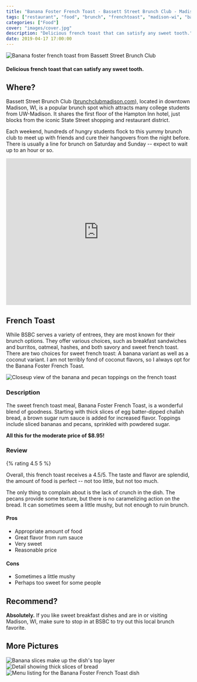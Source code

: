 ```yaml
---
title: "Banana Foster French Toast - Bassett Street Brunch Club - Madison, WI"
tags: ["restaurant", "food", "brunch", "frenchtoast", "madison-wi", "bananas"]
categories: ["Food"]
cover: "images/cover.jpg"
description: "Delicious french toast that can satisfy any sweet tooth."
date: 2019-04-17 17:00:00
---
```


![Banana foster french toast from Bassett Street Brunch Club][img5]

#### Delicious french toast that can satisfy any sweet tooth.

## Where?

Bassett Street Brunch Club ([brunchclubmadison.com](https://brunchclubmadison.com/)), located in downtown Madison, WI, is a popular brunch spot which attracts many college students from UW-Madison. It shares the first floor of the Hampton Inn hotel, just blocks from the iconic State Street shopping and restaurant district.

Each weekend, hundreds of hungry students flock to this yummy brunch club to meet up with friends and cure their hangovers from the night before. There is usually a line for brunch on Saturday and Sunday -- expect to wait up to an hour or so.

<iframe src="https://www.google.com/maps/embed?pb=!1m18!1m12!1m3!1d2914.5240254054497!2d-89.39572324855412!3d43.072477279043!2m3!1f0!2f0!3f0!3m2!1i1024!2i768!4f13.1!3m3!1m2!1s0x88065336983f9343%3A0xf6141790659238bb!2sBassett+Street+Brunch+Club!5e0!3m2!1sen!2sus!4v1555555617449!5m2!1sen!2sus" width="800" height="400" frameborder="0" style="border:0; max-width:100%;" allowfullscreen></iframe>

## French Toast

While BSBC serves a variety of entrees, they are most known for their brunch options. They offer various choices, such as breakfast sandwiches and burritos, oatmeal, hashes, and both savory and sweet french toast. There are two choices for sweet french toast: A banana variant as well as a coconut variant. I am not terribly fond of coconut flavors, so I always opt for the Banana Foster French Toast.

![Closeup view of the banana and pecan toppings on the french toast][img2]

### Description

The sweet french toast meal, Banana Foster French Toast, is a wonderful blend of goodness. Starting with thick slices of egg batter-dipped challah bread, a brown sugar rum sauce is added for increased flavor. Toppings include sliced bananas and pecans, sprinkled with powdered sugar.

**All this for the moderate price of $8.95!**

### Review

{% rating 4.5 5 %}

Overall, this french toast receives a 4.5/5. The taste and flavor are splendid, the amount of food is perfect -- not too little, but not too much.

The only thing to complain about is the lack of crunch in the dish. The pecans provide some texture, but there is no caramelizing action on the bread. It can sometimes seem a little mushy, but not enough to ruin brunch.

#### Pros

- Appropriate amount of food
- Great flavor from rum sauce
- Very sweet
- Reasonable price

#### Cons

- Sometimes a little mushy
- Perhaps too sweet for some people

## Recommend?

**Absolutely.** If you like sweet breakfast dishes and are in or visiting Madison, WI, make sure to stop in at BSBC to try out this local brunch favorite.

## More Pictures

![Banana slices make up the dish's top layer][img3]
![Detail showing thick slices of bread][img4]
![Menu listing for the Banana Foster French Toast dish][img6]


[img1]: /assets/images/frenchtoast/wi-madison/bassett-street-brunch-club/img1.jpg
[img2]: /assets/images/frenchtoast/wi-madison/bassett-street-brunch-club/img2.jpg
[img3]: /assets/images/frenchtoast/wi-madison/bassett-street-brunch-club/img3.jpg
[img4]: /assets/images/frenchtoast/wi-madison/bassett-street-brunch-club/img4.jpg
[img5]: /assets/images/frenchtoast/wi-madison/bassett-street-brunch-club/img5.jpg
[img6]: /assets/images/frenchtoast/wi-madison/bassett-street-brunch-club/img6.jpg